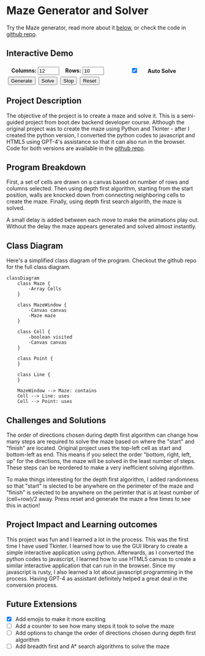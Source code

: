 # Maze Generator and Solver 

Try the Maze generator, read more about it [below](#project-description), or check the code in [github repo](https://github.com/1-ashraful-islam/boot.dev-projects).

## Interactive Demo
<div id="mazeApp">
  <canvas id="myCanvas" width="800" height="600"></canvas>
</div>

  <div id="mazeControls">
    <div id="mazeSize">
      <div>
        <label for="numColumns">Columns:</label>
        <input class="md-input" type="number" id="numColumns" value="12" min="2" />
      </div>
      <div>
        <label for="numRows">Rows:</label>
        <input class="md-input" type="number" id="numRows" value="10" min="2" />
      </div>
      <div id="maze-autoSolve"><label class="task-list-control task-list-item "><input type="checkbox" checked id="autoSolve"><span class="task-list-indicator"></span></label> Auto Solve </div>
    </div>
    <div id="mazeSolve" markdown>
      <button id="mazeGenerate" class = "md-button md-button--primary">Generate</button>
      <button id="solveButton" class = "md-button md-button--primary">Solve</button>
      <button id="stopButton" class = "md-button md-button--primary">Stop</button>
      <button id="resetButton" class = "md-button md-button--primary">Reset</button>
    </div>
  </div>


<script src="gprimitives.js"></script>
<script src="maze.js"></script>
<script src="main.js"></script>
<style>
    #mazeSize {
        display: inline-flex;
        /* flex-direction: column;
        align-items: flex-start;
        justify-content: flex-start;
        padding: 10px; */   
        padding: 5px; 
        font-weight: bold;
    }
    #mazeSize > div {
        padding-left: 0.5rem;
        padding-right: 0.5rem;
    }
    #mazeSize input {
        width: 3.5rem;
        /* Additional styles for child inputs can go here */
    }
    #maze-autoSolve {
      margin-left: 2rem;
    }
    #mazeSolve > button {
      /* padding: 5px; */
      /* margin-left: 2rem; */
      margin-left: 0.25rem;
    }
    @media (max-width: 600px) {
        #mazeSize {
            padding: 2px; 
            font-weight: bold;
        }
        #mazeSize > div {
            padding-left: 2px;
            padding-right: 2px;
        }
        #mazeSize input {
            width: 3rem;
        }
        #maze-autoSolve {
            margin-left: 1.2rem;
        }
        #mazeSolve > button {
            margin-left: 0.05rem;
            padding-left: 0.25rem;
            padding-right: 0.25rem;
        }
        #mazeSolve > {
            display: inline-block;
        }
    }
</style>

## Project Description
The objective of the project is to create a maze and solve it. This is a semi-guided project from boot.dev backend developer course. Although the original project was to create the maze using Python and Tkinter - after I created the python version, I converted the python codes to javascript and HTML5 using GPT-4's assistance so that it can also run in the browser. Code for both versions are available in the [github repo](https://github.com/1-ashraful-islam/boot.dev-projects).

## Program Breakdown

First, a set of cells are drawn on a canvas based on number of rows and columns selected. Then using depth first algorithm, starting from the start position, walls are knocked down from connecting neighboring cells to create the maze. Finally, using depth first search algorith, the maze is solved.

A small delay is added between each move to make the animations play out. Without the delay the maze appears generated and solved almost instantly.

## Class Diagram

Here's a simplified class diagram of the program. Checkout the github repo for the full class diagram.

```mermaid
classDiagram
    class Maze {
        -Array Cells
    }

    class MazeWindow {
        -Canvas canvas
        -Maze maze
    }

    class Cell {
        -boolean visited
        -Canvas canvas
    }

    class Point {
    }

    class Line {
    }

    MazeWindow --> Maze: contains
    Cell --> Line: uses
    Cell --> Point: uses

```

## Challenges and Solutions
The order of directions chosen during depth first algorithm can change how many steps are required to solve the maze based on where the "start" and "finish" are located. Original project uses the top-left cell as start and bottom-left as end. This means if you select the order "bottom, right, left, up" for the directions, the maze will be solved in the least number of steps. These steps can be reordered to make a very inefficient solving algorithm.

To make things interesting for the depth first algorithm, I added randomness so that "start" is slected to be anywhere on the perimeter of the maze and "finish" is selected to be anywhere on the perimter that is at least number of (cell+row)/2 away. Press reset and generate the maze a few times to see this in action!

## Project Impact and Learning outcomes
This project was fun and I learned a lot in the process. This was the first time I have used Tkinter. I learned how to use the GUI library to create a simple interactive application using python. Afterwards, as I converted the python codes to javascript, I learned how to use HTML5 canvas to create a similar interactive application that can run in the browser. Since my javascript is rusty, I also learned a lot about javascript programming in the process. Having GPT-4 as assistant definitely helped a great deal in the conversion process.
  

## Future Extensions
- [x] Add emojis to make it more exciting
- [ ] Add a counter to see how many steps it took to solve the maze
- [ ] Add options to change the order of directions chosen during depth first algorithm
- [ ] Add breadth first and A* search algorithms to solve the maze
